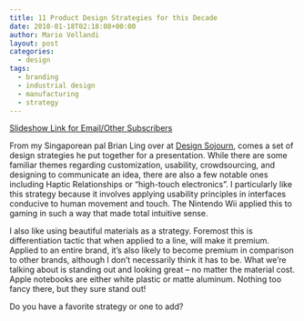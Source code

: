 ```yaml
---
title: 11 Product Design Strategies for this Decade
date: 2010-01-18T02:18:08+00:00
author: Mario Vellandi
layout: post
categories:
  - design
tags:
  - branding
  - industrial design
  - manufacturing
  - strategy
---
```

[Slideshow Link for Email/Other Subscribers](http://www.slideshare.net/designsojourn/11-design-strategies-of-the-next-decade-2878441)

From my Singaporean pal Brian Ling over at [Design Sojourn](http://designsojourn.com), comes a set of design strategies he put together for a presentation. While there are some familiar themes regarding customization, usability, crowdsourcing, and designing to communicate an idea, there are also a few notable ones including Haptic Relationships or &#8220;high-touch electronics&#8221;. I particularly like this strategy because it involves applying usability principles in interfaces conducive to human movement and touch. The Nintendo Wii applied this to gaming in such a way that made total intuitive sense.

I also like using beautiful materials as a strategy. Foremost this is differentiation tactic that when applied to a line, will make it premium. Applied to an entire brand, it&#8217;s also likely to become premium in comparison to other brands, although I don&#8217;t necessarily think it has to be. What we&#8217;re talking about is standing out and looking great &#8211; no matter the material cost. Apple notebooks are either white plastic or matte aluminum. Nothing too fancy there, but they sure stand out!

Do you have a favorite strategy or one to add?
